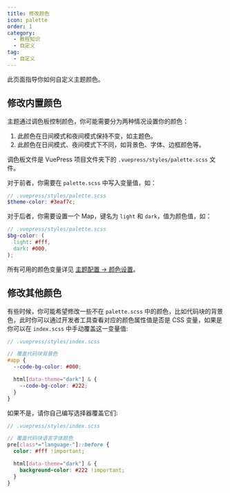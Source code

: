 ```yaml
---
title: 修改颜色
icon: palette
order: 1
category:
  - 教程知识
  - 自定义
tag:
  - 自定义
---
```


此页面指导你如何自定义主题颜色。

<!-- more -->

## 修改内置颜色

主题通过调色板控制颜色，你可能需要分为两种情况设置你的颜色：

1. 此颜色在日间模式和夜间模式保持不变，如主题色。
2. 此颜色在日间模式、夜间模式下不同，如背景色、字体、边框颜色等。

调色板文件是 VuePress 项目文件夹下的 `.vuepress/styles/palette.scss` 文件。

对于前者，你需要在 `palette.scss` 中写入变量值，如：

```scss
// .vuepress/styles/palette.scss
$theme-color: #3eaf7c;
```

对于后者，你需要设置一个 Map，键名为 `light` 和 `dark`，值为颜色值，如：

```scss
// .vuepress/styles/palette.scss
$bg-color: (
  light: #fff,
  dark: #000,
);
```

所有可用的颜色变量详见 [主题配置 → 颜色设置](../../config/style.md#颜色设置)。

## 修改其他颜色

有些时候，你可能希望修改一些不在 `palette.scss` 中的颜色，比如代码块的背景色，此时你可以通过开发者工具查看对应的颜色属性值是否是 CSS 变量，如果是你可以在 `index.scss` 中手动覆盖这一变量值:

```scss
// .vuepress/styles/index.scss

// 覆盖代码块背景色
#app {
  --code-bg-color: #000;

  html[data-theme="dark"] & {
    --code-bg-color: #222;
  }
}
```

如果不是，请你自己编写选择器覆盖它们:

```scss
// .vuepress/styles/index.scss

// 覆盖代码块语言字体颜色
pre[class*="language-"]::before {
  color: #fff !important;

  html[data-theme="dark"] & {
    background-color: #222 !important;
  }
}
```
